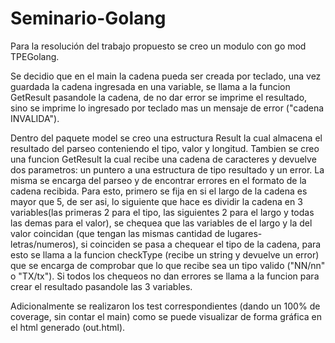 # Seminario-Golang

Para la resolución del trabajo propuesto se creo un modulo con go mod TPEGolang.

Se decidio que en el main la cadena pueda ser creada por teclado, una vez guardada la cadena ingresada en una variable, se llama a la funcion GetResult pasandole la cadena, de no dar error se imprime el resultado, sino se imprime lo ingresado por teclado mas un mensaje de error ("cadena INVALIDA").

Dentro del paquete model se creo una estructura Result la cual almacena el resultado del parseo conteniendo el tipo, valor y longitud.
Tambien se creo una funcion GetResult la cual recibe una cadena de caracteres y devuelve dos parametros: un puntero a una estructura de tipo resultado y un error. La misma se encarga del parseo y de encontrar errores en el formato de la cadena recibida. Para esto, primero se fija en si el largo de la cadena es mayor que 5, de ser asi, lo siguiente que hace es dividir la cadena en 3 variables(las primeras 2 para el tipo, las siguientes 2 para el largo y todas las demas para el valor), se chequea que las variables de el largo y la del valor coincidan (que tengan las mismas cantidad de lugares-letras/numeros), si coinciden se pasa a chequear el tipo de la cadena, para esto se llama a la funcion checkType (recibe un string y devuelve un error) que se encarga de comprobar que lo que recibe sea un tipo valido ("NN/nn" o "TX/tx"). Si todos los chequeos no dan errores se llama a la funcion para crear el resultado pasandole las 3 variables.  

Adicionalmente se realizaron los test correspondientes (dando un 100% de coverage, sin contar el main) como se puede visualizar de forma gráfica en el html generado (out.html).
